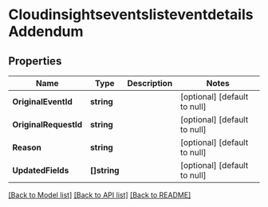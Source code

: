 # CloudinsightseventslisteventdetailsAddendum

## Properties
Name | Type | Description | Notes
------------ | ------------- | ------------- | -------------
**OriginalEventId** | **string** |  | [optional] [default to null]
**OriginalRequestId** | **string** |  | [optional] [default to null]
**Reason** | **string** |  | [optional] [default to null]
**UpdatedFields** | **[]string** |  | [optional] [default to null]

[[Back to Model list]](../README.md#documentation-for-models) [[Back to API list]](../README.md#documentation-for-api-endpoints) [[Back to README]](../README.md)


